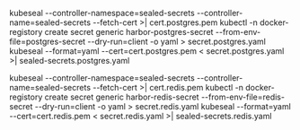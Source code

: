 kubeseal --controller-namespace=sealed-secrets --controller-name=sealed-secrets --fetch-cert >| cert.postgres.pem
kubectl -n docker-registory create secret generic harbor-postgres-secret --from-env-file=postgres-secret --dry-run=client -o yaml > secret.postgres.yaml
kubeseal --format=yaml --cert=cert.postgres.pem < secret.postgres.yaml >| sealed-secrets.postgres.yaml

kubeseal --controller-namespace=sealed-secrets --controller-name=sealed-secrets --fetch-cert >| cert.redis.pem
kubectl -n docker-registory create secret generic harbor-redis-secret --from-env-file=redis-secret --dry-run=client -o yaml > secret.redis.yaml
kubeseal --format=yaml --cert=cert.redis.pem < secret.redis.yaml >| sealed-secrets.redis.yaml
